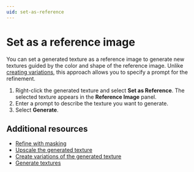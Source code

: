```yaml
---
uid: set-as-reference
---
```


# Set as a reference image

You can set a generated texture as a reference image to generate new textures guided by the color and shape of the reference image. Unlike [creating variations](xref:create-variations), this approach allows you to specify a prompt for the refinement.

1. Right-click the generated texture and select **Set as Reference**. The selected texture appears in the **Reference Image** panel.
1. Enter a prompt to describe the texture you want to generate.
1. Select **Generate**.

## Additional resources

* [Refine with masking](xref:refine-with-masking)
* [Upscale the generated texture](xref:upscale)
* [Create variations of the generated texture](xref:create-variations)
* [Generate textures](xref:generate)
